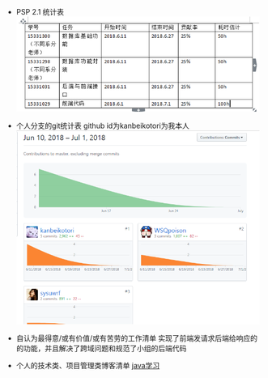  - PSP 2.1 统计表
 ![15331031PSP2.1统计表](https://github.com/SYSU703/Dashboard/blob/master/images/15331031psp2.1.png)

 - 个人分支的git统计表
 github id为kanbeikotori为我本人
  ![15331031个人分支的git贡献](https://github.com/SYSU703/Dashboard/blob/master/images/15331031%E8%B4%A1%E7%8C%AE.png)

 - 自认为最得意/或有价值/或有苦劳的工作清单
 实现了前端发请求后端给响应的的功能，并且解决了跨域问题和规范了小组的后端代码

 - 个人的技术类、项目管理类博客清单
[java学习](https://blog.csdn.net/qq_31663969/article/details/79944863)